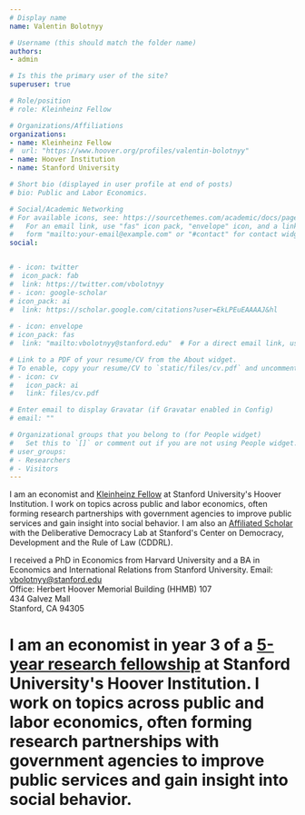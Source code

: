 ```yaml
---
# Display name
name: Valentin Bolotnyy

# Username (this should match the folder name)
authors:
- admin

# Is this the primary user of the site?
superuser: true

# Role/position
# role: Kleinheinz Fellow

# Organizations/Affiliations
organizations:
- name: Kleinheinz Fellow
#  url: "https://www.hoover.org/profiles/valentin-bolotnyy"
- name: Hoover Institution
- name: Stanford University

# Short bio (displayed in user profile at end of posts)
# bio: Public and Labor Economics.

# Social/Academic Networking
# For available icons, see: https://sourcethemes.com/academic/docs/page-builder/#icons
#   For an email link, use "fas" icon pack, "envelope" icon, and a link in the
#   form "mailto:your-email@example.com" or "#contact" for contact widget.
social:


# - icon: twitter
#  icon_pack: fab
#  link: https://twitter.com/vbolotnyy
# - icon: google-scholar
# icon_pack: ai
#  link: https://scholar.google.com/citations?user=EkLPEuEAAAAJ&hl
  
# - icon: envelope
# icon_pack: fas
#  link: "mailto:vbolotnyy@stanford.edu"  # For a direct email link, use "mailto:test@example.org".

# Link to a PDF of your resume/CV from the About widget.
# To enable, copy your resume/CV to `static/files/cv.pdf` and uncomment the lines below.
# - icon: cv
#   icon_pack: ai
#   link: files/cv.pdf

# Enter email to display Gravatar (if Gravatar enabled in Config)
# email: ""

# Organizational groups that you belong to (for People widget)
#   Set this to `[]` or comment out if you are not using People widget.
# user_groups:
# - Researchers
# - Visitors
---
```


I am an economist and [Kleinheinz Fellow](https://www.hoover.org/profiles/valentin-bolotnyy) at Stanford University's Hoover Institution. I work on topics across public and labor economics, often forming research partnerships with government agencies to improve public services and gain insight into social behavior. I am also an [Affiliated Scholar](https://cddrl.fsi.stanford.edu/people/valentin-bolotnyy) with the Deliberative Democracy Lab at Stanford's Center on Democracy, Development and the Rule of Law (CDDRL).

I received a PhD in Economics from Harvard University and a BA in Economics and International Relations from Stanford University.
Email: vbolotnyy@stanford.edu <br> Office: Herbert Hoover Memorial Building (HHMB) 107 <br> 434 Galvez Mall <br> Stanford, CA 94305

# I am an economist in year 3 of a [5-year research fellowship](https://www.hoover.org/hoover-fellows-program) at Stanford University's Hoover Institution. I work on topics across public and labor economics, often forming research partnerships with government agencies to improve public services and gain insight into social behavior. 

